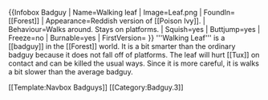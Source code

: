 {{Infobox Badguy
| Name=Walking leaf
| Image=Leaf.png
| FoundIn=[[Forest]]
| Appearance=Reddish version of [[Poison Ivy]].
| Behaviour=Walks around. Stays on platforms.
| Squish=yes
| Buttjump=yes
| Freeze=no
| Burnable=yes
| FirstVersion=
}}
'''Walking Leaf''' is a [[badguy]] in the [[Forest]] world. It is a bit smarter than the ordinary badguy because it does not fall off of platforms. The leaf will hurt [[Tux]] on contact and can be killed the usual ways. Since it is more careful, it is walks a bit slower than the average badguy.

[[Template:Navbox Badguys]]
[[Category:Badguy.3]]
